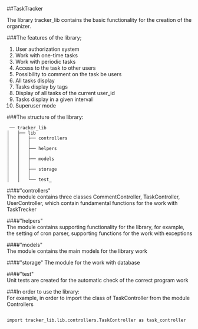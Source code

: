 ##TaskTracker

The library tracker_lib contains the basic functionality for the creation of the organizer.

###The features of the library;
1. User authorization system
2. Work with one-time tasks
3. Work with periodic tasks
4. Access to the task to other users
5. Possibility to comment on the task be users
6. All tasks display
7. Tasks display by tags
8. Display of all tasks of the current user_id
9. Tasks display in a given interval
10. Superuser mode


###The structure of the library:
```
 ── tracker_lib
│   ├── lib
│   │   ├── controllers
│   │   │  
│   │   ├── helpers
│   │   │
│   │   ├── models
│   │   │  
│   │   ├── storage
│   │   │  
│   │   └── test_
``` 


####"controllers"  
The module contains three classes CommentController, TaskController, UserController, which contain fundamental functions for the work with TaskTrecker
  
####"helpers"  
The module contains supporting functionality for the library, for example, the setting of cron parser, supporting functions for the work with exceptions

####"models"  
The module contains the main models for the library work
  
####"storage"
The module for the work with database
  
####"test"  
Unit tests are created for the automatic check of the correct program work
  

###In order to use the library:  
For example, in order to import the class of TaskController from the module Controllers
```

import tracker_lib.lib.controllers.TaskController as task_controller
``` 
 
